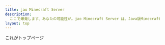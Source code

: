 ```yaml
---
title: jao Minecraft Server
description:
  ここで爆発します、あなたの可能性が。jao Minecraft Server は、Java版Minecraftのクリエイティブサーバです。やべーやつらが独特で最高にイカしたコニュニティをつくっています。
layout: top
---
```


これがトップページ
